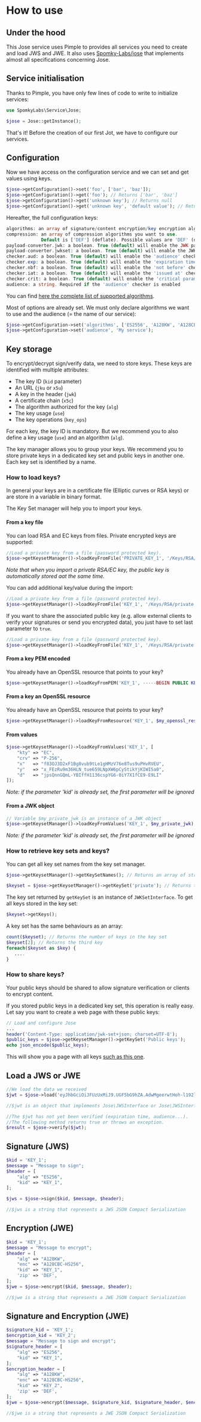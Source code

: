 # How to use

## Under the hood

This Jose service uses Pimple to provides all services you need to create and load JWS and JWE.
It also uses [Spomky-Labs/jose](https://github.com/Spomky-Labs/jose) that implements almost all specifications concerning Jose.

## Service initialisation

Thanks to Pimple, you have only few lines of code to write to initialize services:

```php
use SpomkyLabs\Service\Jose;

$jose = Jose::getInstance();
```

That's it!
Before the creation of our first Jot, we have to configure our services.

## Configuration

Now we have access on the configuration service and we can set and get values using keys.

```php
$jose->getConfiguration()->set('foo', ['bar', 'baz']);
$jose->getConfiguration()->get('foo'); // Returns ['bar', 'baz']
$jose->getConfiguration()->get('unknown key'); // Returns null
$jose->getConfiguration()->get('unknown key', 'default value'); // Returns 'default value'
```

Hereafter, the full configuration keys:

```php
algorithms: an array of signature/content encryption/key encryption algorithms you want to use
compression: an array of compression algorithms you want to use.
             Default is ['DEF'] (deflate). Possible values are 'DEF' (deflate), 'GZ' (GZip) and 'ZLIB' (ZLib).
payload-converter.jwk: a boolean. True (default) will enable the JWK payload converter
payload-converter.jwkset: a boolean. True (default) will enable the JWKSet payload converter
checker.aud: a boolean. True (default) will enable the 'audience' checker
checker.exp: a boolean. True (default) will enable the 'expiration time' checker
checker.nbf: a boolean. True (default) will enable the 'not before' checker
checker.iat: a boolean. True (default) will enable the 'issued at' checker
checker.crit: a boolean. True (default) will enable the 'critical parameters' checker
audience: a string. Required if the 'audience' checker is enabled
```

You can find [here the complete list of supported algorithms](https://github.com/Spomky-Labs/jose/blob/master/doc/Status.md#supported-algorithms).

Most of options are already set. We must only declare algorithms we want to use and the audience (= the name of our service):

```php
$jose->getConfiguration->set('algorithms', ['ES2556', 'A128KW', 'A128CBC-HS256']);
$jose->getConfiguration->set('audience', 'My service');
```

## Key storage

To encrypt/decrypt sign/verify data, we need to store keys.
These keys are identified with multiple attributes:
* The key ID (`kid` parameter)
* An URL (`jku` or `x5u`)
* A key in the header (`jwk`)
* A certificate chain (`x5c`)
* The algorithm authorized for the key (`alg`)
* The key usage (`use`)
* The key operations (`key_ops`)

For each key, the key ID is mandatory. But we recommend you to also define a key usage (`use`) and an algorithm (`alg`).

The key manager allows you to group your keys. We recommend you to store private keys in a dedicated key set and public keys in another one.
Each key set is identified by a name.

### How to load keys?

In general your keys are in a certificate file (Elliptic curves or RSA keys) or are store in a variable in binary format.

The Key Set manager will help you to import your keys.

#### From a key file

You can load RSA and EC keys from files.
Private encrypted keys are supported:

```php
//Load a private key from a file (password protected key).
$jose->getKeysetManager()->loadKeyFromFile('PRIVATE_KEY_1', '/Keys/RSA/private.key', 'password');
```

*Note that when you import a private RSA/EC key, the public key is automatically stored aat the same time.*

You can add additional key/value during the import:

```php
//Load a private key from a file (password protected key).
$jose->getKeysetManager()->loadKeyFromFile('KEY_1', '/Keys/RSA/private.key', 'password', ['kid'=>'PRIVATE_KEY_1', 'alg'=>'RS512', 'use'=>'sig']);
```

If you want to share the associated public key (e.g. allow external clients to verify your signatures or send you encrypted data), you just have to set last parameter to `true`.  

```php
//Load a private key from a file (password protected key).
$jose->getKeysetManager()->loadKeyFromFile('KEY_1', '/Keys/RSA/private.key', 'password', [], true);
```

#### From a key PEM encoded

You already have an OpenSSL resource that points to your key?

```php
$jose->getKeysetManager()->loadKeyFromPEM('KEY_1', -----BEGIN PUBLIC KEY----- MIIBIjANBgkqhkiG9w...');
```

#### From a key an OpenSSL resource

You already have an OpenSSL resource that points to your key?

```php
$jose->getKeysetManager()->loadKeyFromResource('KEY_1', $my_openssl_resource, 'secret);
```

#### From values

```php
$jose->getKeysetManager()->loadKeyFromValues('KEY_1', [
    "kty" => "EC",
    "crv" => "P-256",
    "x"   => "f83OJ3D2xF1Bg8vub9tLe1gHMzV76e8Tus9uPHvRVEU",
    "y"   => "x_FEzRu9m36HLN_tue659LNpXW6pCyStikYjKIWI5a0",
    "d"   => "jpsQnnGQmL-YBIffH1136cspYG6-0iY7X1fCE9-E9LI"
]);
```

*Note: if the parameter 'kid' is already set, the first parameter will be ignored*

#### From a JWK object

```php
// Variable $my_private_jwk is an instance of a JWK object
$jose->getKeysetManager()->loadKeyFromValues('KEY_1', $my_private_jwk);
```

*Note: if the parameter 'kid' is already set, the first parameter will be ignored*

### How to retrieve key sets and keys?

You can get all key set names from the key set manager.

```php
$jose->getKeysetManager()->getKeySetNames(); // Returns an array of string: ['private', 'public', 'asymmetric', 'direct']

$keyset = $jose->getKeysetManager()->getKeySet('private'); // Returns the key set that contains all 'private'
```

The key set returned by `getKeySet` is an instance of `JWKSetInterface`.
To get all keys stored in the key set: 

```php
$keyset->getKeys();
```

A key set has the same behaviours as an array:

```php
count($keyset); // Returns the number of keys in the key set
$keyset[2]; // Returns the third key
foreach($keyset as $key) {
   ....
}
```

### How to share keys?

Your public keys should be shared to allow signature verification or clients to encrypt content.

If you stored public keys in a dedicated key set, this operation is really easy.
Let say you want to create a web page with these public keys:

```php
// Load and configure Jose
...
header('Content-Type: application/jwk-set+json; charset=UTF-8');
$public_keys = $jose->getKeysetManager()->getKeySet('Public keys');
echo json_encode($public_keys);
```

This will show you a page with all keys [such as this one](https://www.googleapis.com/oauth2/v3/certs).

## Load a JWS or JWE

```php
//We load the data we received
$jwt = $jose->load('eyJhbGciOiJFUzUxMiJ9.UGF5bG9hZA.AdwMgeerwtHoh-l192l60hp9wAHZFVJbLfD_UxMi70cwnZOYaRI1bKPWROc-mZZqwqT2SI-KGDKB34XO0aw_7XdtAG8GaSwFKdCAPZgoXD2YBJZCPEX3xKpRwcdOO8KpEHwJjyqOgzDO7iKvU8vcnwNrmxYbSW9ERBXukOXolLzeO_Jn');

//$jwt is an object that implements Jose\JWSInterface or Jose\JWSInterface

//The $jwt has not yet been verified (expiration time, audience...).
//The following method returns true or throws an exception.
$result = $jose->verify($jwt);
```

## Signature (JWS) ##

```php
$kid = 'KEY_1';
$message = "Message to sign";
$header = [
    "alg" => "ES256",
    "kid" => "KEY_1",
];

$jws = $jose->sign($kid, $message, $header);

//$jws is a string that represents a JWS JSON Compact Serialization
```

## Encryption (JWE) ##

```php
$kid = 'KEY_1';
$message = "Message to encrypt";
$header = [
    "alg" => "A128KW",
    "enc" => "A128CBC-HS256",
    "kid" => "KEY_1",
    'zip' => 'DEF',
];
$jwe = $jose->encrypt($kid, $message, $header);

//$jwe is a string that represents a JWE JSON Compact Serialization
```

## Signature and Encryption (JWE) ##

```php
$signature_kid = 'KEY_1';
$encryption_kid = 'KEY_2';
$message = "Message to sign and encrypt";
$signature_header = [
    "alg" => "ES256",
    "kid" => "KEY_1",
];
$encryption_header = [
    "alg" => "A128KW",
    "enc" => "A128CBC-HS256",
    "kid" => "KEY_2",
    'zip' => 'DEF',
];
$jwe = $jose->encrypt($message, $signature_kid, $signature_header, $encryption_kid, $encryption_header);

//$jwe is a string that represents a JWE JSON Compact Serialization
```
